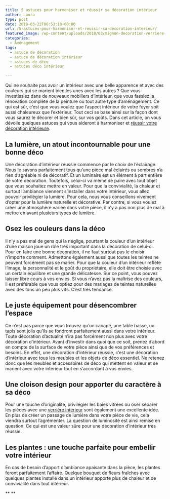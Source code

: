 ```yaml
---
title: 5 astuces pour harmoniser et réussir sa décoration intérieur
author: Laura
type: post
date: 2018-03-22T06:53:18+00:00
url: /5-astuces-pour-harmoniser-et-reussir-sa-decoration-interieur/
featured_image: /wp-content/uploads/2018/03/mignon-decoration-verriere-interieur-id-es-de-d-coration-piscine-with-1.jpg
categories:
  - Aménagement
tags:
  - astuce de décoration
  - astuce de décoration intérieur
  - astuces de déco
  - astuces déco intérieur

---
```

Qui ne souhaite pas avoir un intérieur avec une belle apparence et avec des couleurs qui se marient bien les unes avec les autres ? Que vous investissiez dans de nouveaux mobiliers d’intérieur, que vous fassiez la rénovation complète de la peinture ou tout autre type d’aménagement. Ce qui est sûr, c’est que vous voulez que l’aspect intérieur de votre foyer soit aussi chaleureux que l’extérieur. Tout ceci se base ainsi sur la façon dont vous saurez le décorer et bien sûr, sur vos goûts. Dans cet article, on vous dévoile quelques astuces qui vous aideront à harmoniser et [réussir votre décoration intérieure][1].

## **La lumière, un atout incontournable pour une bonne déco**

Une décoration d’intérieur réussie commence par le choix de l’éclairage. Nous le savons parfaitement tous qu’une pièce mal éclairés ou sombres n’a rien d’agréable ni de décoratif. Et un luminaire est un élément à part entière de votre décoration. Toutefois, celui-ci va même de paire avec tout objet que vous souhaitez mettre en valeur. Pour que la convivialité, la chaleur et surtout l’ambiance viennent s’installer dans votre intérieur, vous allez pouvoir privilégier la lumière. Pour cela, nous vous conseillons vivement d’opter pour la lumière naturelle et décorative. Par contre, si vous voulez créer une atmosphère variée dans votre pièce, il n’y a pas non plus de mal à mettre en avant plusieurs types de lumière.

## **Osez les couleurs dans la déco**

Il n’y a pas mal de gens qui la néglige, pourtant la couleur d’un intérieur d’une maison joue un rôle très important dans la décoration de celui-ci. Pour en faire une bonne décoration, il ne faut surtout pas le choisir n’importe comment. Admettons également aussi que toutes les teintes ne peuvent forcément pas se marier. Pour que la couleur d’un intérieur reflète l’image, la personnalité et le goût du propriétaire, elle doit être choisie avec un certain équilibre et une grande délicatesse. Sur ce point, vous pouvez laisser libre cours à vos envies. Si vous n’avez pas la maîtrise des couleurs, il est préférable que vous optiez pour des mariages de teintes naturelles avec des tons un peu plus vifs. C’est très tendance.

## **Le juste équipement pour désencombrer l’espace**

Ce n’est pas parce que vous trouvez qu’un canapé, une table basse, un tapis sont jolis qu’ils se fondront parfaitement aussi dans votre intérieur. Toute décoration d’actualité n’ira pas forcément non plus avec votre décoration d’intérieur. Avant d’investir dans quoi que ce soit, prenez d’abord en compte de la surface de votre pièce ainsi que de vos préférences et besoins. En effet, une décoration d’intérieur réussie, c’est une décoration d’intérieur avec tous les meubles et les objets de déco essentiel. Ne retenez donc que les meubles et accessoires de déco qui mettent en valeur et se marient avec votre intérieur tout en s’accordant à vos envies.

## **Une cloison design pour apporter du caractère à sa déco**

Pour une touche d’originalité, privilégier les baies vitrées ou oser séparer les pièces avec une [verrière intérieur][2] sont également une excellente idée. En plus de créer un passage de lumière dans votre pièce de vie, cela viendra surtout l’agrémenter. La question de luminosité est ainsi remise en question. Ce qui est une valeur sûre pour une décoration d’intérieur très réussie.

## **Les plantes : une touche parfaite pour embellir votre intérieur**

En cas de besoin d’apport d’ambiance apaisante dans la pièce, les plantes feront parfaitement l’affaire. Quelque bouquet de fleurs fraîches avec quelques plantes installé dans un intérieur apporte plus de chaleur et de convivialité dans tout intérieur.

** **

 [1]: https://designmag.fr/regles-amenagement-interieur.html
 [2]: http://www.lamaisondelaura.fr/verriere-interieure-un-amenagement-tendance/